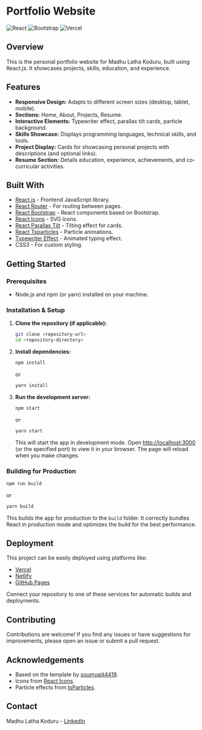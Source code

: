# Portfolio Website

![React](https://img.shields.io/badge/react-%2320232a.svg?style=for-the-badge&logo=react&logoColor=%2361DAFB)
![Bootstrap](https://img.shields.io/badge/bootstrap-%23563D7C.svg?style=for-the-badge&logo=bootstrap&logoColor=white)
![Vercel](https://img.shields.io/badge/vercel-%23000000.svg?style=for-the-badge&logo=vercel&logoColor=white)

## Overview

This is the personal portfolio website for Madhu Latha Koduru, built using React.js. It showcases projects, skills, education, and experience.

<!-- Optional: Add screenshot/gif -->
<!-- ![Portfolio Screenshot](./Images/readme-img.png) -->

## Features

*   **Responsive Design:** Adapts to different screen sizes (desktop, tablet, mobile).
*   **Sections:** Home, About, Projects, Resume.
*   **Interactive Elements:** Typewriter effect, parallax tilt cards, particle background.
*   **Skills Showcase:** Displays programming languages, technical skills, and tools.
*   **Project Display:** Cards for showcasing personal projects with descriptions (and optional links).
*   **Resume Section:** Details education, experience, achievements, and co-curricular activities.

## Built With

*   [React.js](https://reactjs.org/) - Frontend JavaScript library.
*   [React Router](https://reactrouter.com/) - For routing between pages.
*   [React Bootstrap](https://react-bootstrap.github.io/) - React components based on Bootstrap.
*   [React Icons](https://react-icons.github.io/react-icons/) - SVG icons.
*   [React Parallax Tilt](https://www.npmjs.com/package/react-parallax-tilt) - Tilting effect for cards.
*   [React Tsparticles](https://particles.js.org/) - Particle animations.
*   [Typewriter Effect](https://www.npmjs.com/package/typewriter-effect) - Animated typing effect.
*   CSS3 - For custom styling.

## Getting Started

### Prerequisites

*   Node.js and npm (or yarn) installed on your machine.

### Installation & Setup

1.  **Clone the repository (if applicable):**
    ```bash
    git clone <repository-url>
    cd <repository-directory>
    ```
2.  **Install dependencies:**
    ```bash
    npm install
    ```
    or
    ```bash
    yarn install
    ```
3.  **Run the development server:**
    ```bash
    npm start
    ```
    or
    ```bash
    yarn start
    ```
    This will start the app in development mode. Open [http://localhost:3000](http://localhost:3000) (or the specified port) to view it in your browser. The page will reload when you make changes.

### Building for Production

```bash
npm run build
```

or

```bash
yarn build
```

This builds the app for production to the `build` folder. It correctly bundles React in production mode and optimizes the build for the best performance.

## Deployment

This project can be easily deployed using platforms like:

*   [Vercel](https://vercel.com/)
*   [Netlify](https://www.netlify.com/)
*   [GitHub Pages](https://pages.github.com/)

Connect your repository to one of these services for automatic builds and deployments.

## Contributing

Contributions are welcome! If you find any issues or have suggestions for improvements, please open an issue or submit a pull request.

## Acknowledgements

*   Based on the template by [soumyajit4419](https://github.com/soumyajit4419/Portfolio).
*   Icons from [React Icons](https://react-icons.github.io/react-icons/).
*   Particle effects from [tsParticles](https://particles.js.org/).

## Contact

Madhu Latha Koduru - [LinkedIn](https://www.linkedin.com/in/madhu-latha-koduru-156412255/)
